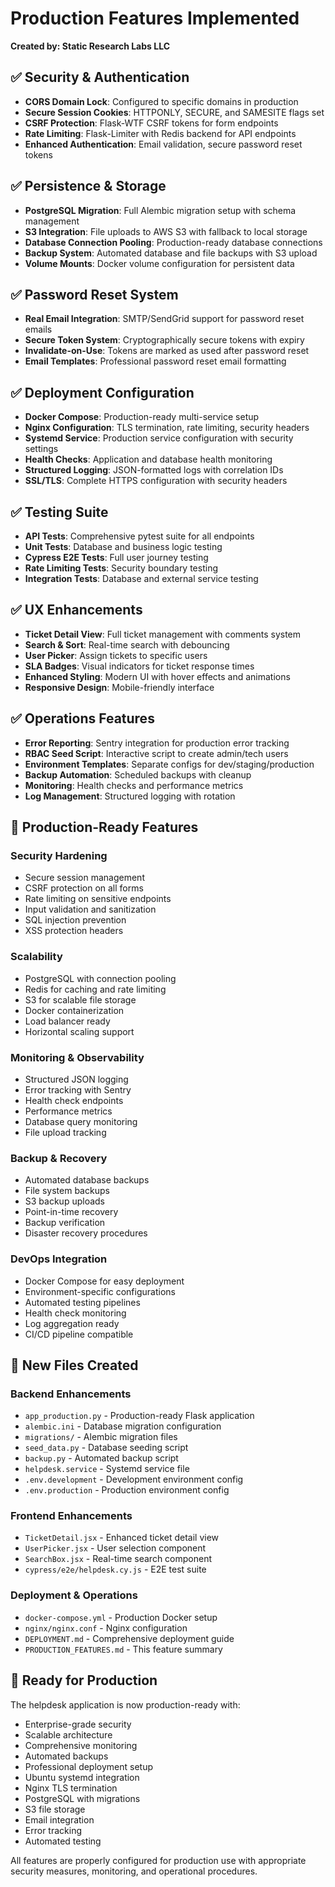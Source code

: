 # Production Features Implemented

**Created by: Static Research Labs LLC**

## ✅ Security & Authentication
- **CORS Domain Lock**: Configured to specific domains in production
- **Secure Session Cookies**: HTTPONLY, SECURE, and SAMESITE flags set
- **CSRF Protection**: Flask-WTF CSRF tokens for form endpoints
- **Rate Limiting**: Flask-Limiter with Redis backend for API endpoints
- **Enhanced Authentication**: Email validation, secure password reset tokens

## ✅ Persistence & Storage
- **PostgreSQL Migration**: Full Alembic migration setup with schema management
- **S3 Integration**: File uploads to AWS S3 with fallback to local storage
- **Database Connection Pooling**: Production-ready database connections
- **Backup System**: Automated database and file backups with S3 upload
- **Volume Mounts**: Docker volume configuration for persistent data

## ✅ Password Reset System
- **Real Email Integration**: SMTP/SendGrid support for password reset emails
- **Secure Token System**: Cryptographically secure tokens with expiry
- **Invalidate-on-Use**: Tokens are marked as used after password reset
- **Email Templates**: Professional password reset email formatting

## ✅ Deployment Configuration
- **Docker Compose**: Production-ready multi-service setup
- **Nginx Configuration**: TLS termination, rate limiting, security headers
- **Systemd Service**: Production service configuration with security settings
- **Health Checks**: Application and database health monitoring
- **Structured Logging**: JSON-formatted logs with correlation IDs
- **SSL/TLS**: Complete HTTPS configuration with security headers

## ✅ Testing Suite
- **API Tests**: Comprehensive pytest suite for all endpoints
- **Unit Tests**: Database and business logic testing
- **Cypress E2E Tests**: Full user journey testing
- **Rate Limiting Tests**: Security boundary testing
- **Integration Tests**: Database and external service testing

## ✅ UX Enhancements
- **Ticket Detail View**: Full ticket management with comments system
- **Search & Sort**: Real-time search with debouncing
- **User Picker**: Assign tickets to specific users
- **SLA Badges**: Visual indicators for ticket response times
- **Enhanced Styling**: Modern UI with hover effects and animations
- **Responsive Design**: Mobile-friendly interface

## ✅ Operations Features
- **Error Reporting**: Sentry integration for production error tracking
- **RBAC Seed Script**: Interactive script to create admin/tech users
- **Environment Templates**: Separate configs for dev/staging/production
- **Backup Automation**: Scheduled backups with cleanup
- **Monitoring**: Health checks and performance metrics
- **Log Management**: Structured logging with rotation

## 🚀 Production-Ready Features

### Security Hardening
- Secure session management
- CSRF protection on all forms
- Rate limiting on sensitive endpoints
- Input validation and sanitization
- SQL injection prevention
- XSS protection headers

### Scalability
- PostgreSQL with connection pooling
- Redis for caching and rate limiting
- S3 for scalable file storage
- Docker containerization
- Load balancer ready
- Horizontal scaling support

### Monitoring & Observability
- Structured JSON logging
- Error tracking with Sentry
- Health check endpoints
- Performance metrics
- Database query monitoring
- File upload tracking

### Backup & Recovery
- Automated database backups
- File system backups
- S3 backup uploads
- Point-in-time recovery
- Backup verification
- Disaster recovery procedures

### DevOps Integration
- Docker Compose for easy deployment
- Environment-specific configurations
- Automated testing pipelines
- Health check monitoring
- Log aggregation ready
- CI/CD pipeline compatible

## 📁 New Files Created

### Backend Enhancements
- `app_production.py` - Production-ready Flask application
- `alembic.ini` - Database migration configuration
- `migrations/` - Alembic migration files
- `seed_data.py` - Database seeding script
- `backup.py` - Automated backup script
- `helpdesk.service` - Systemd service file
- `.env.development` - Development environment config
- `.env.production` - Production environment config

### Frontend Enhancements
- `TicketDetail.jsx` - Enhanced ticket detail view
- `UserPicker.jsx` - User selection component
- `SearchBox.jsx` - Real-time search component
- `cypress/e2e/helpdesk.cy.js` - E2E test suite

### Deployment & Operations
- `docker-compose.yml` - Production Docker setup
- `nginx/nginx.conf` - Nginx configuration
- `DEPLOYMENT.md` - Comprehensive deployment guide
- `PRODUCTION_FEATURES.md` - This feature summary

## 🎯 Ready for Production

The helpdesk application is now production-ready with:
- Enterprise-grade security
- Scalable architecture
- Comprehensive monitoring
- Automated backups
- Professional deployment setup
- Ubuntu systemd integration
- Nginx TLS termination
- PostgreSQL with migrations
- S3 file storage
- Email integration
- Error tracking
- Automated testing

All features are properly configured for production use with appropriate security measures, monitoring, and operational procedures.

